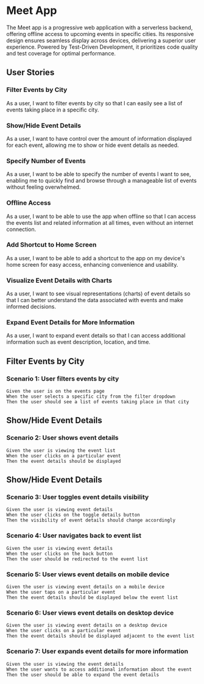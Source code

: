 # Meet App

The Meet app is a progressive web application with a serverless backend, offering offline access to upcoming events in specific cities. Its responsive design ensures seamless display across devices, delivering a superior user experience. Powered by Test-Driven Development, it prioritizes code quality and test coverage for optimal performance.

## User Stories

### Filter Events by City

As a user, I want to filter events by city so that I can easily see a list of events taking place in a specific city.

### Show/Hide Event Details

As a user, I want to have control over the amount of information displayed for each event, allowing me to show or hide event details as needed.

### Specify Number of Events

As a user, I want to be able to specify the number of events I want to see, enabling me to quickly find and browse through a manageable list of events without feeling overwhelmed.

### Offline Access

As a user, I want to be able to use the app when offline so that I can access the events list and related information at all times, even without an internet connection.

### Add Shortcut to Home Screen

As a user, I want to be able to add a shortcut to the app on my device's home screen for easy access, enhancing convenience and usability.

### Visualize Event Details with Charts

As a user, I want to see visual representations (charts) of event details so that I can better understand the data associated with events and make informed decisions.

### Expand Event Details for More Information

As a user, I want to expand event details so that I can access additional information such as event description, location, and time.

## Filter Events by City

### Scenario 1: User filters events by city

```gherkin
Given the user is on the events page
When the user selects a specific city from the filter dropdown
Then the user should see a list of events taking place in that city
```

## Show/Hide Event Details

### Scenario 2: User shows event details

```gherkin
Given the user is viewing the event list
When the user clicks on a particular event
Then the event details should be displayed

```

## Show/Hide Event Details

### Scenario 3: User toggles event details visibility

```gherkin
Given the user is viewing event details
When the user clicks on the toggle details button
Then the visibility of event details should change accordingly

```

### Scenario 4: User navigates back to event list

```gherkin
Given the user is viewing event details
When the user clicks on the back button
Then the user should be redirected to the event list

```

### Scenario 5: User views event details on mobile device

```gherkin
Given the user is viewing event details on a mobile device
When the user taps on a particular event
Then the event details should be displayed below the event list

```

### Scenario 6: User views event details on desktop device

```gherkin
Given the user is viewing event details on a desktop device
When the user clicks on a particular event
Then the event details should be displayed adjacent to the event list

```

### Scenario 7: User expands event details for more information

```gherkin
Given the user is viewing the event details
When the user wants to access additional information about the event
Then the user should be able to expand the event details

```
